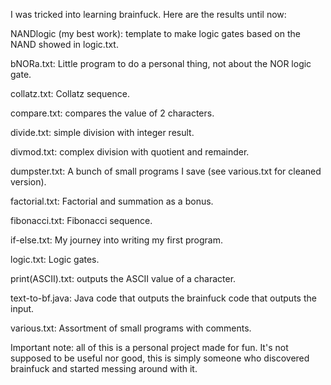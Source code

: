 I was tricked into learning brainfuck. Here are the results until now:

NANDlogic (my best work): template to make logic gates based on the NAND showed in logic.txt.

bNORa.txt: Little program to do a personal thing, not about the NOR logic gate.

collatz.txt: Collatz sequence.

compare.txt: compares the value of 2 characters.

divide.txt: simple division with integer result.

divmod.txt: complex division with quotient and remainder.

dumpster.txt: A bunch of small programs I save (see various.txt for cleaned version).

factorial.txt: Factorial and summation as a bonus.

fibonacci.txt: Fibonacci sequence.

if-else.txt: My journey into writing my first program.

logic.txt: Logic gates.

print(ASCII).txt: outputs the ASCII value of a character.

text-to-bf.java: Java code that outputs the brainfuck code that outputs the input.

various.txt: Assortment of small programs with comments.

Important note: all of this is a personal project made for fun.
It's not supposed to be useful nor good, this is simply someone who discovered brainfuck and started messing around with it.
